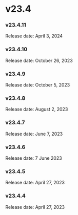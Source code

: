 ﻿# v23.4


### v23.4.11

Release date: April 3, 2024


### v23.4.10

Release date: October 26, 2023


### v23.4.9

Release date: October 5, 2023


### v23.4.8

Release date: August 2, 2023


### v23.4.7

Release date: June 7, 2023


### v23.4.6

Release date: 7 June 2023


### v23.4.5

Release date: April 27, 2023


### v23.4.4

Release date: April 27, 2023

